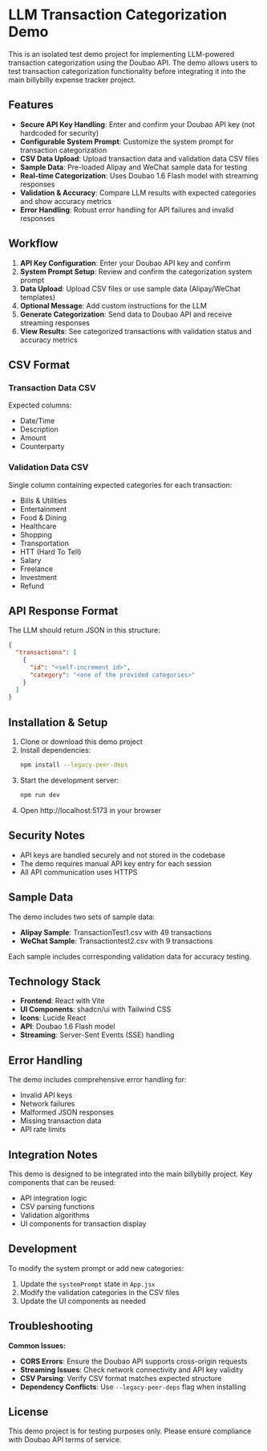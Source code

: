 # LLM Transaction Categorization Demo

This is an isolated test demo project for implementing LLM-powered transaction categorization using the Doubao API. The demo allows users to test transaction categorization functionality before integrating it into the main billybilly expense tracker project.

## Features

- **Secure API Key Handling**: Enter and confirm your Doubao API key (not hardcoded for security)
- **Configurable System Prompt**: Customize the system prompt for transaction categorization
- **CSV Data Upload**: Upload transaction data and validation data CSV files
- **Sample Data**: Pre-loaded Alipay and WeChat sample data for testing
- **Real-time Categorization**: Uses Doubao 1.6 Flash model with streaming responses
- **Validation & Accuracy**: Compare LLM results with expected categories and show accuracy metrics
- **Error Handling**: Robust error handling for API failures and invalid responses

## Workflow

1. **API Key Configuration**: Enter your Doubao API key and confirm
2. **System Prompt Setup**: Review and confirm the categorization system prompt
3. **Data Upload**: Upload CSV files or use sample data (Alipay/WeChat templates)
4. **Optional Message**: Add custom instructions for the LLM
5. **Generate Categorization**: Send data to Doubao API and receive streaming responses
6. **View Results**: See categorized transactions with validation status and accuracy metrics

## CSV Format

### Transaction Data CSV
Expected columns:
- Date/Time
- Description
- Amount
- Counterparty

### Validation Data CSV
Single column containing expected categories for each transaction:
- Bills & Utilities
- Entertainment
- Food & Dining
- Healthcare
- Shopping
- Transportation
- HTT (Hard To Tell)
- Salary
- Freelance
- Investment
- Refund

## API Response Format

The LLM should return JSON in this structure:
```json
{
  "transactions": [
    {
      "id": "<self-increment id>",
      "category": "<one of the provided categories>"
    }
  ]
}
```

## Installation & Setup

1. Clone or download this demo project
2. Install dependencies:
   ```bash
   npm install --legacy-peer-deps
   ```
3. Start the development server:
   ```bash
   npm run dev
   ```
4. Open http://localhost:5173 in your browser

## Security Notes

- API keys are handled securely and not stored in the codebase
- The demo requires manual API key entry for each session
- All API communication uses HTTPS

## Sample Data

The demo includes two sets of sample data:
- **Alipay Sample**: TransactionTest1.csv with 49 transactions
- **WeChat Sample**: Transactiontest2.csv with 9 transactions

Each sample includes corresponding validation data for accuracy testing.

## Technology Stack

- **Frontend**: React with Vite
- **UI Components**: shadcn/ui with Tailwind CSS
- **Icons**: Lucide React
- **API**: Doubao 1.6 Flash model
- **Streaming**: Server-Sent Events (SSE) handling

## Error Handling

The demo includes comprehensive error handling for:
- Invalid API keys
- Network failures
- Malformed JSON responses
- Missing transaction data
- API rate limits

## Integration Notes

This demo is designed to be integrated into the main billybilly project. Key components that can be reused:
- API integration logic
- CSV parsing functions
- Validation algorithms
- UI components for transaction display

## Development

To modify the system prompt or add new categories:
1. Update the `systemPrompt` state in `App.jsx`
2. Modify the validation categories in the CSV files
3. Update the UI components as needed

## Troubleshooting

**Common Issues:**
- **CORS Errors**: Ensure the Doubao API supports cross-origin requests
- **Streaming Issues**: Check network connectivity and API key validity
- **CSV Parsing**: Verify CSV format matches expected structure
- **Dependency Conflicts**: Use `--legacy-peer-deps` flag when installing

## License

This demo project is for testing purposes only. Please ensure compliance with Doubao API terms of service.

